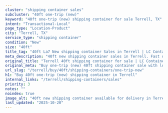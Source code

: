 ```yaml
---
cluster: "shipping container sales"
subcluster: "40ft one-trip (new)"
keyword: "40ft one-trip (new) shipping container for sale Terrell, TX"
intent: "Transactional-Local"
page_type: "Location-Product"
city: "Terrell, TX"
service_type: "shipping container"
condition: "New"
size: "40ft"
title_tag: "40ft La7 New shipping container Sales in Terrell | LC Container"
meta_description: "40ft new shipping container sales in Terrell. Fast delivery, competitive pricing. Serving shipping containers area. Quote ID: UK1. Call (214) 524-4168 for your free quote today."
original_title: "Terrell 40ft shipping container for sale | LC Container"
original_meta: "Buy one-trip (new) 40ft shipping container sale with local delivery in Terrell, TX. LC Container — local Since 2003. Request a fast quote today."
url_slug: "/terrell/buy/40ft/shipping-containers/one-trip-new"
h1: "Buy 40ft one-trip (new) shipping container in Terrell"
internal_links: "/terrell/shipping-containers/sales"
priority: 3
notes: ""
noindex: true
image_alt: "40ft new shipping container available for delivery in Terrell"
last_updated: "2025-10-20"
---
```


<!-- TODO: Add unique city/inventory copy, images, and internal links here. -->
